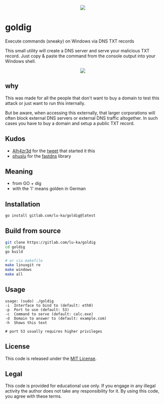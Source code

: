 <div align="center">
    <img src="https://gitlab.com/lu-ka/goldig/-/raw/main/goldig.png">
</div>

# goldig
Execute commands (sneaky) on Windows via DNS TXT records

This small utility will create a DNS server and serve your malicious TXT record. Just copy & paste the command from the console output into your Windows shell. 

<div align="center">
    <img src="https://gitlab.com/lu-ka/goldig/-/raw/main/run.png">
</div>

## why
This was made for all the people that don't want to buy a domain to test this attack or just want to run this internally.

But be aware, when accessing this externally, that larger corporations will often block external DNS servers or external DNS traffic altogether. In such cases you have to buy a domain and setup a public TXT record.

## Kudos
+ [Alh4zr3d](https://twitter.com/Alh4zr3d) for the [tweet](https://twitter.com/Alh4zr3d/status/1566489367232651264) that started it this
+ [phuslu](https://github.com/phuslu/) for the [fastdns](https://github.com/phuslu/fastdns) library

## Meaning
+ from GO + dig
+ with the 'l' means golden in German

## Installation
```bash
go install gitlab.com/lu-ka/goldig@latest
```
## Build from source
```bash
git clone https://gitlab.com/lu-ka/goldig
cd goldig
go build

# or via makefile
make linuxgit re
make windows
make all
```

## Usage
```
usage: (sudo) ./goldig
-i	Interface to bind to (default: eth0)
-p	Port to use (default: 53)
-c	Command to serve (default: calc.exe)
-d	Domain to answer to (default: example.com)
-h	Shows this text

# port 53 usually requires higher privileges
```

## License
This code is released under the [MIT License](https://gitlab.com/lu-ka/goldig/blob/main/LICENSE).

## Legal
This code is provided for educational use only. If you engage in any illegal activity the author does not take any responsibility for it. By using this code, you agree with these terms.
